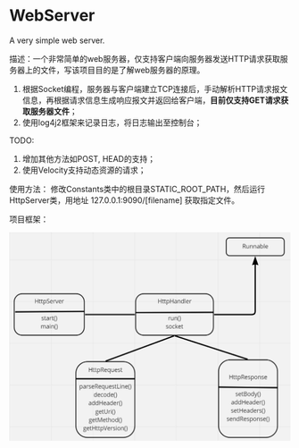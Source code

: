 # WebServer
A very simple web server.

描述：一个非常简单的web服务器，仅支持客户端向服务器发送HTTP请求获取服务器上的文件，写该项目目的是了解web服务器的原理。

1. 根据Socket编程，服务器与客户端建立TCP连接后，手动解析HTTP请求报文信息，再根据请求信息生成响应报文并返回给客户端，**目前仅支持GET请求获取服务器文件**；
2. 使用log4j2框架来记录日志，将日志输出至控制台；


TODO:
1. 增加其他方法如POST, HEAD的支持；
2. 使用Velocity支持动态资源的请求；

使用方法：
修改Constants类中的根目录STATIC_ROOT_PATH，然后运行HttpServer类，用地址 127.0.0.1:9090/[filename] 获取指定文件。


项目框架：

<img src="https://raw.githubusercontent.com/bjyh345/imgBeg/master/image-20220414180958536.png" alt="image-20220414180958536" style="zoom:67%;" />
